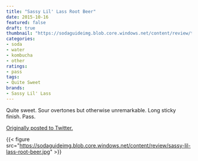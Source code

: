 ```yaml
---
title: "Sassy Lil' Lass Root Beer"
date: 2015-10-16
featured: false
draft: true
thumbnail: "https://sodaguideimg.blob.core.windows.net/content/review/thumbs/sassy-lil-lass-root-beer.jpg"
categories:
- soda
- water
- kombucha
- other
ratings:
- pass
tags:
- Quite Sweet
brands:
- Sassy Lil' Lass
---
```


Quite sweet. Sour overtones but otherwise unremarkable. Long sticky finish. Pass.

[Originally posted to Twitter.](https://twitter.com/Cavorter/status/655078484016951296)

{{< figure src="https://sodaguideimg.blob.core.windows.net/content/review/sassy-lil-lass-root-beer.jpg" >}}

